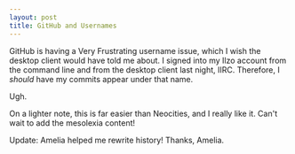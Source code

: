 ```yaml
---
layout: post
title: GitHub and Usernames
---
```


GitHub is having a Very Frustrating username issue, which I wish the desktop client would have told me about. I signed into my Ilzo account from the command line and from the desktop client last night, IIRC. Therefore, I *should* have my commits appear under that name.

Ugh.

On a lighter note, this is far easier than Neocities, and I really like it. Can't wait to add the mesolexia content!

Update: Amelia helped me rewrite history! Thanks, Amelia.